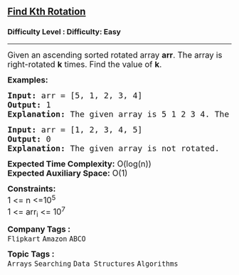 <h2><a href="https://www.geeksforgeeks.org/problems/rotation4723/1?utm_source=youtube&utm_medium=collab_striver_ytdescription&utm_campaign=rotation">Find Kth Rotation</a></h2><h3>Difficulty Level : Difficulty: Easy</h3><hr><div class="problems_problem_content__Xm_eO"><p><span style="font-size: 18px;">Given an ascending sorted rotated array&nbsp;<strong>arr</strong>. The array is right-rotated <strong>k</strong> times. Find the value of <strong>k</strong>.</span></p>
<p><span style="font-size: 18px;"><strong>Examples:</strong></span></p>
<pre><span style="font-size: 18px;"><strong>Input: </strong>arr = [5, 1, 2, 3, 4]
<strong>Output:</strong> 1
<strong>Explanation:</strong> The given array is 5 1 2 3 4. The original sorted array is 1 2 3 4 5. We can see that the array was rotated 1 times to the right.<br></span></pre>
<pre><span style="font-size: 18px;"><strong>Input: </strong>arr = [1, 2, 3, 4, 5]
<strong>Output:</strong> 0
<strong>Explanation:</strong> The given array is not rotated.</span></pre>
<p><span style="font-size: 18px;"><strong>Expected Time Complexity:</strong> O(log(n))<br><strong>Expected Auxiliary Space:</strong>&nbsp;O(1)</span></p>
<p><span style="font-size: 18px;"><strong>Constraints:</strong><br>1 &lt;= n &lt;=10<sup>5</sup><br>1 &lt;= arr<sub>i</sub> &lt;= 10<sup>7</sup></span></p></div><p><span style=font-size:18px><strong>Company Tags : </strong><br><code>Flipkart</code>&nbsp;<code>Amazon</code>&nbsp;<code>ABCO</code>&nbsp;<br><p><span style=font-size:18px><strong>Topic Tags : </strong><br><code>Arrays</code>&nbsp;<code>Searching</code>&nbsp;<code>Data Structures</code>&nbsp;<code>Algorithms</code>&nbsp;